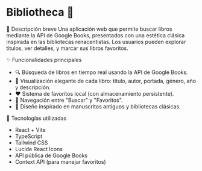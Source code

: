 # Bibliotheca 📖

📝 Descripción breve
Una aplicación web que permite buscar libros mediante la API de Google Books, presentados con una estética clásica inspirada en las bibliotecas renacentistas. Los usuarios pueden explorar títulos, ver detalles, y marcar sus libros favoritos.

✨ Funcionalidades principales
- 🔍 Búsqueda de libros en tiempo real usando la API de Google Books.
- 📖 Visualización elegante de cada libro: título, autor, portada, género, año y descripción.
- ❤️ Sistema de favoritos local (con almacenamiento persistente).
- 🧭 Navegación entre "Buscar" y "Favoritos".
- 🎨 Diseño inspirado en manuscritos antiguos y bibliotecas clásicas.

🚀 Tecnologías utilizadas
- React + Vite
- TypeScript
- Tailwind CSS
- Lucide React Icons
- API pública de Google Books
- Context API (para manejar favoritos)

